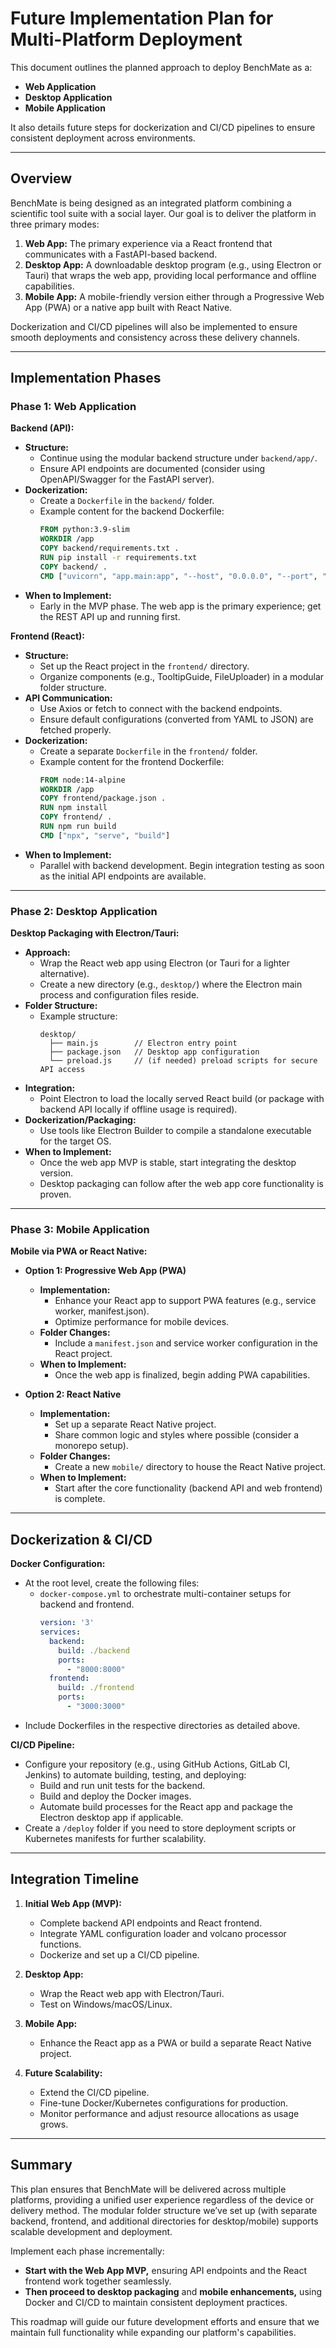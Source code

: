 # Future Implementation Plan for Multi-Platform Deployment

This document outlines the planned approach to deploy BenchMate as a:

- **Web Application**
- **Desktop Application**
- **Mobile Application**

It also details future steps for dockerization and CI/CD pipelines to ensure consistent deployment across environments.

---

## Overview

BenchMate is being designed as an integrated platform combining a scientific tool suite with a social layer. Our goal is to deliver the platform in three primary modes:

1. **Web App:** The primary experience via a React frontend that communicates with a FastAPI-based backend.
2. **Desktop App:** A downloadable desktop program (e.g., using Electron or Tauri) that wraps the web app, providing local performance and offline capabilities.
3. **Mobile App:** A mobile-friendly version either through a Progressive Web App (PWA) or a native app built with React Native.

Dockerization and CI/CD pipelines will also be implemented to ensure smooth deployments and consistency across these delivery channels.

---

## Implementation Phases

### Phase 1: Web Application

**Backend (API):**
- **Structure:**  
  - Continue using the modular backend structure under `backend/app/`.
  - Ensure API endpoints are documented (consider using OpenAPI/Swagger for the FastAPI server).
- **Dockerization:**  
  - Create a `Dockerfile` in the `backend/` folder.
  - Example content for the backend Dockerfile:
    ```dockerfile
    FROM python:3.9-slim
    WORKDIR /app
    COPY backend/requirements.txt .
    RUN pip install -r requirements.txt
    COPY backend/ .
    CMD ["uvicorn", "app.main:app", "--host", "0.0.0.0", "--port", "8000"]
    ```
- **When to Implement:**  
  - Early in the MVP phase. The web app is the primary experience; get the REST API up and running first.

**Frontend (React):**
- **Structure:**  
  - Set up the React project in the `frontend/` directory.
  - Organize components (e.g., TooltipGuide, FileUploader) in a modular folder structure.
- **API Communication:**  
  - Use Axios or fetch to connect with the backend endpoints.
  - Ensure default configurations (converted from YAML to JSON) are fetched properly.
- **Dockerization:**  
  - Create a separate `Dockerfile` in the `frontend/` folder.
  - Example content for the frontend Dockerfile:
    ```dockerfile
    FROM node:14-alpine
    WORKDIR /app
    COPY frontend/package.json .
    RUN npm install
    COPY frontend/ .
    RUN npm run build
    CMD ["npx", "serve", "build"]
    ```
- **When to Implement:**  
  - Parallel with backend development. Begin integration testing as soon as the initial API endpoints are available.

---

### Phase 2: Desktop Application

**Desktop Packaging with Electron/Tauri:**
- **Approach:**  
  - Wrap the React web app using Electron (or Tauri for a lighter alternative).
  - Create a new directory (e.g., `desktop/`) where the Electron main process and configuration files reside.
- **Folder Structure:**  
  - Example structure:
    ```
    desktop/
      ├── main.js        // Electron entry point
      ├── package.json   // Desktop app configuration
      └── preload.js     // (if needed) preload scripts for secure API access
    ```
- **Integration:**  
  - Point Electron to load the locally served React build (or package with backend API locally if offline usage is required).
- **Dockerization/Packaging:**  
  - Use tools like Electron Builder to compile a standalone executable for the target OS.
- **When to Implement:**  
  - Once the web app MVP is stable, start integrating the desktop version.
  - Desktop packaging can follow after the web app core functionality is proven.

---

### Phase 3: Mobile Application

**Mobile via PWA or React Native:**
- **Option 1: Progressive Web App (PWA)**
  - **Implementation:**  
    - Enhance your React app to support PWA features (e.g., service worker, manifest.json).
    - Optimize performance for mobile devices.
  - **Folder Changes:**  
    - Include a `manifest.json` and service worker configuration in the React project.
  - **When to Implement:**  
    - Once the web app is finalized, begin adding PWA capabilities.
  
- **Option 2: React Native**
  - **Implementation:**  
    - Set up a separate React Native project.
    - Share common logic and styles where possible (consider a monorepo setup).
  - **Folder Changes:**  
    - Create a new `mobile/` directory to house the React Native project.
  - **When to Implement:**  
    - Start after the core functionality (backend API and web frontend) is complete.
  
---

## Dockerization & CI/CD

**Docker Configuration:**
- At the root level, create the following files:
  - `docker-compose.yml` to orchestrate multi-container setups for backend and frontend.
    ```yaml
    version: '3'
    services:
      backend:
        build: ./backend
        ports:
          - "8000:8000"
      frontend:
        build: ./frontend
        ports:
          - "3000:3000"
    ```
- Include Dockerfiles in the respective directories as detailed above.

**CI/CD Pipeline:**
- Configure your repository (e.g., using GitHub Actions, GitLab CI, Jenkins) to automate building, testing, and deploying:
  - Build and run unit tests for the backend.
  - Build and deploy the Docker images.
  - Automate build processes for the React app and package the Electron desktop app if applicable.
- Create a `/deploy` folder if you need to store deployment scripts or Kubernetes manifests for further scalability.

---

## Integration Timeline

1. **Initial Web App (MVP):**  
   - Complete backend API endpoints and React frontend.
   - Integrate YAML configuration loader and volcano processor functions.
   - Dockerize and set up a CI/CD pipeline.
   
2. **Desktop App:**  
   - Wrap the React web app with Electron/Tauri.
   - Test on Windows/macOS/Linux.
   
3. **Mobile App:**  
   - Enhance the React app as a PWA or build a separate React Native project.
   
4. **Future Scalability:**  
   - Extend the CI/CD pipeline.
   - Fine-tune Docker/Kubernetes configurations for production.
   - Monitor performance and adjust resource allocations as usage grows.

---

## Summary

This plan ensures that BenchMate will be delivered across multiple platforms, providing a unified user experience regardless of the device or delivery method. The modular folder structure we’ve set up (with separate backend, frontend, and additional directories for desktop/mobile) supports scalable development and deployment.

Implement each phase incrementally:
- **Start with the Web App MVP,** ensuring API endpoints and the React frontend work together seamlessly.
- **Then proceed to desktop packaging** and **mobile enhancements,** using Docker and CI/CD to maintain consistent deployment practices.

This roadmap will guide our future development efforts and ensure that we maintain full functionality while expanding our platform's capabilities.

